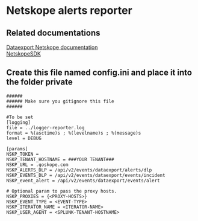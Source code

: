 # Netskope alerts reporter
## Related documentations
[Dataexport Netskope documentation](https://docs.netskope.com/en/netskope-help/admin-console/rest-api/rest-api-v2-overview-312207/using-the-rest-api-v2-dataexport-iterator-endpoints/)<br/>
[NetskopeSDK](https://pypi.org/project/netskopesdk/)</li>

## Create this file named config.ini and place it into the folder private
```
######
###### Make sure you gitignore this file
######

#To be set
[logging]
file = ../logger-reporter.log
format = %(asctime)s ; %(levelname)s ; %(message)s
level = DEBUG

[params]
NSKP_TOKEN = 
NSKP_TENANT_HOSTNAME = ###YOUR TENANT###
NSKP_URL = .goskope.com
NSKP_ALERTS_DLP = /api/v2/events/dataexport/alerts/dlp
NSKP_EVENTS_DLP = /api/v2/events/dataexport/events/incident
NSKP_event_alert = /api/v2/events/dataexport/events/alert

# Optional param to pass the proxy hosts.
NSKP_PROXIES = {<PROXY-HOSTS>}
NSKP_EVENT_TYPE = <EVENT-TYPE>
NSKP_ITERATOR_NAME = <ITERATOR-NAME>
NSKP_USER_AGENT = <SPLUNK-TENANT-HOSTNAME>
```

